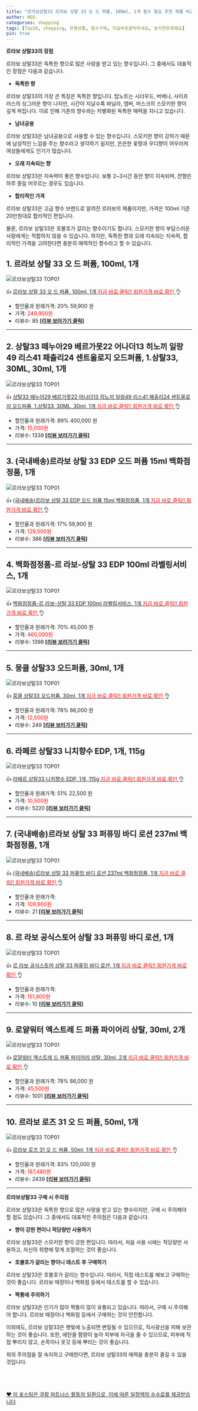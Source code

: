 ```yaml
---
title: "르라보상탈33 르라보 상탈 33 오 드 퍼퓸, 100ml, 1개 필수 필요 추천 제품 비교 최저 가격 비교 장점 구매 후기 구매평"
author: NEO.
categories: shopping
tags: [Top10, shopping, 유행상품, 필수구매, 지금바로클릭하세요, 놓치면후회해요]
pin: true
---
```

**르라보 상탈33의 장점**

르라보 상탈33은 독특한 향으로 많은 사랑을 받고 있는 향수입니다. 그 중에서도 대표적인 장점은 다음과 같습니다.

* **독특한 향**

르라보 상탈33의 가장 큰 특징은 독특한 향입니다. 탑노트는 시더우드, 버베나, 사이프러스의 싱그러운 향이 나지만, 시간이 지날수록 바닐라, 앰버, 머스크의 스모키한 향이 깊게 퍼집니다. 이로 인해 기존의 향수와는 차별화된 독특한 매력을 지니고 있습니다.

* **남녀공용**

르라보 상탈33은 남녀공용으로 사용할 수 있는 향수입니다. 스모키한 향이 강하기 때문에 남성적인 느낌을 주는 향수라고 생각하기 쉽지만, 은은한 꽃향과 우디향이 어우러져 여성들에게도 인기가 많습니다.

* **오래 지속되는 향**

르라보 상탈33은 지속력이 좋은 향수입니다. 보통 2~3시간 동안 향이 지속되며, 잔향은 하루 종일 머무르는 경우도 있습니다.

* **합리적인 가격**

르라보 상탈33은 고급 향수 브랜드로 알려진 르라보의 제품이지만, 가격은 100ml 기준 20만원대로 합리적인 편입니다.

물론, 르라보 상탈33은 호불호가 갈리는 향수이기도 합니다. 스모키한 향이 부담스러운 사람에게는 적합하지 않을 수 있습니다. 하지만, 독특한 향과 오래 지속되는 지속력, 합리적인 가격을 고려한다면 충분히 매력적인 향수라고 할 수 있습니다.

   

## 1. 르라보 상탈 33 오 드 퍼퓸, 100ml, 1개

![르라보상탈33 TOP01](https://thumbnail8.coupangcdn.com/thumbnails/remote/490x490ex/image/vendor_inventory/88c5/9dc21a8fa43cbbe96c1617220da78ab6948ed044d05d240a2b841434437a.jpeg)


👍 [르라보 상탈 33 오 드 퍼퓸, 100ml, 1개 <font color=red> 지금 바로 클릭!! 회원가격 바로 확인 </font> ](https://link.coupang.com/re/AFFSDP?lptag=AF3617701&subid=GithubCoopas&pageKey=6717881655&traceid=V0-153&itemId=15617369085&vendorItemId=86939979349) 👌 


- 할인율과 원래가격: 20%  59,900   원
- 가격: <span style='color:red'>249,900원</span>
- 리뷰수: 85  [**[리뷰 보러가기 클릭]**](https://link.coupang.com/re/AFFSDP?lptag=AF3617701&subid=GithubCoopas&pageKey=6717881655&traceid=V0-153&itemId=15617369085&vendorItemId=86939979349)

---


   

## 2. 상탈33 떼누아29 베르가못22 어나더13 히노끼 일랑49 리스41 패츌리24 센트올로지 오드퍼퓸, 1.상탈33, 30ML, 30ml, 1개

![르라보상탈33 TOP01](https://thumbnail6.coupangcdn.com/thumbnails/remote/490x490ex/image/vendor_inventory/fd52/4da13c04045bf20ca12d16be806fde4ecb1eed13d0b33cb34df19dd26d2b.jpg)


👍 [상탈33 떼누아29 베르가못22 어나더13 히노끼 일랑49 리스41 패츌리24 센트올로지 오드퍼퓸, 1.상탈33, 30ML, 30ml, 1개 <font color=red> 지금 바로 클릭!! 회원가격 바로 확인 </font> ](https://link.coupang.com/re/AFFSDP?lptag=AF3617701&subid=GithubCoopas&pageKey=6324731467&traceid=V0-153&itemId=13199724487&vendorItemId=80458233359) 👌 


- 할인율과 원래가격: 89%  400,000   원
- 가격: <span style='color:red'>15,000원</span>
- 리뷰수: 1339  [**[리뷰 보러가기 클릭]**](https://link.coupang.com/re/AFFSDP?lptag=AF3617701&subid=GithubCoopas&pageKey=6324731467&traceid=V0-153&itemId=13199724487&vendorItemId=80458233359)

---


   

## 3. (국내배송)르라보 상탈 33 EDP 오드 퍼퓸 15ml 백화점정품, 1개

![르라보상탈33 TOP01](https://thumbnail8.coupangcdn.com/thumbnails/remote/490x490ex/image/vendor_inventory/1901/36e8c57be2495c11f7d55484bcfc9fca862a2f477c2f57e876f53d557018.jpg)


👍 [(국내배송)르라보 상탈 33 EDP 오드 퍼퓸 15ml 백화점정품, 1개 <font color=red> 지금 바로 클릭!! 회원가격 바로 확인 </font> ](https://link.coupang.com/re/AFFSDP?lptag=AF3617701&subid=GithubCoopas&pageKey=7338722392&traceid=V0-153&itemId=18856974371&vendorItemId=86125057498) 👌 


- 할인율과 원래가격: 17%  59,900   원
- 가격: <span style='color:red'>129,500원</span>
- 리뷰수: 386  [**[리뷰 보러가기 클릭]**](https://link.coupang.com/re/AFFSDP?lptag=AF3617701&subid=GithubCoopas&pageKey=7338722392&traceid=V0-153&itemId=18856974371&vendorItemId=86125057498)

---


   

## 4. 백화점정품-르 라보-상탈 33 EDP 100ml 라벨링서비스, 1개

![르라보상탈33 TOP01](https://thumbnail9.coupangcdn.com/thumbnails/remote/490x490ex/image/vendor_inventory/9ee4/1fa0328d230c97e8371576787602f842c8eef1bf3bdd7dfc4089c7b43117.jpg)


👍 [백화점정품-르 라보-상탈 33 EDP 100ml 라벨링서비스, 1개 <font color=red> 지금 바로 클릭!! 회원가격 바로 확인 </font> ](https://link.coupang.com/re/AFFSDP?lptag=AF3617701&subid=GithubCoopas&pageKey=7338722392&traceid=V0-153&itemId=17603857091&vendorItemId=82653511762) 👌 


- 할인율과 원래가격: 70%  45,000   원
- 가격: <span style='color:red'>460,000원</span>
- 리뷰수: 1398  [**[리뷰 보러가기 클릭]**](https://link.coupang.com/re/AFFSDP?lptag=AF3617701&subid=GithubCoopas&pageKey=7338722392&traceid=V0-153&itemId=17603857091&vendorItemId=82653511762)

---


   

## 5. 뭉클 상탈33 오드퍼퓸, 30ml, 1개

![르라보상탈33 TOP01](https://thumbnail9.coupangcdn.com/thumbnails/remote/490x490ex/image/retail/images/7814143172108424-2f7580af-3faa-4e31-b87f-eb36de7f2764.jpg)


👍 [뭉클 상탈33 오드퍼퓸, 30ml, 1개 <font color=red> 지금 바로 클릭!! 회원가격 바로 확인 </font> ](https://link.coupang.com/re/AFFSDP?lptag=AF3617701&subid=GithubCoopas&pageKey=6746247593&traceid=V0-153&itemId=15763035429&vendorItemId=82626625705) 👌 


- 할인율과 원래가격: 78%  86,000   원
- 가격: <span style='color:red'>12,500원</span>
- 리뷰수: 249  [**[리뷰 보러가기 클릭]**](https://link.coupang.com/re/AFFSDP?lptag=AF3617701&subid=GithubCoopas&pageKey=6746247593&traceid=V0-153&itemId=15763035429&vendorItemId=82626625705)

---


   

## 6. 라페르 상탈33 니치향수 EDP, 1개, 115g

![르라보상탈33 TOP01](https://thumbnail6.coupangcdn.com/thumbnails/remote/490x490ex/image/retail/images/2020/08/31/20/8/f32edbbf-4277-4e75-8632-3209e36aedca.jpg)


👍 [라페르 상탈33 니치향수 EDP, 1개, 115g <font color=red> 지금 바로 클릭!! 회원가격 바로 확인 </font> ](https://link.coupang.com/re/AFFSDP?lptag=AF3617701&subid=GithubCoopas&pageKey=2041071712&traceid=V0-153&itemId=3469869343&vendorItemId=71456208614) 👌 


- 할인율과 원래가격: 51%  22,500   원
- 가격: <span style='color:red'>10,500원</span>
- 리뷰수: 5220  [**[리뷰 보러가기 클릭]**](https://link.coupang.com/re/AFFSDP?lptag=AF3617701&subid=GithubCoopas&pageKey=2041071712&traceid=V0-153&itemId=3469869343&vendorItemId=71456208614)

---


   

## 7. (국내배송)르라보 상탈 33 퍼퓨밍 바디 로션 237ml 백화점정품, 1개

![르라보상탈33 TOP01](https://thumbnail9.coupangcdn.com/thumbnails/remote/490x490ex/image/vendor_inventory/10e1/cc92a59a5ead42d62a8f78c4550efa5b6c4c0a41edbc6a285e04d9abbf2f.jpg)


👍 [(국내배송)르라보 상탈 33 퍼퓨밍 바디 로션 237ml 백화점정품, 1개 <font color=red> 지금 바로 클릭!! 회원가격 바로 확인 </font> ](https://link.coupang.com/re/AFFSDP?lptag=AF3617701&subid=GithubCoopas&pageKey=7005173929&traceid=V0-153&itemId=17193087824&vendorItemId=86124663649) 👌 


- 할인율과 원래가격: 
- 가격: <span style='color:red'>109,900원</span>
- 리뷰수: 21  [**[리뷰 보러가기 클릭]**](https://link.coupang.com/re/AFFSDP?lptag=AF3617701&subid=GithubCoopas&pageKey=7005173929&traceid=V0-153&itemId=17193087824&vendorItemId=86124663649)

---


   

## 8. 르 라보 공식스토어 상탈 33 퍼퓨밍 바디 로션, 1개

![르라보상탈33 TOP01](https://thumbnail7.coupangcdn.com/thumbnails/remote/490x490ex/image/vendor_inventory/5311/b73178df2527386418856142756e8e320468a0a0d3f46f5c6b33d4ff1e03.jpg)


👍 [르 라보 공식스토어 상탈 33 퍼퓨밍 바디 로션, 1개 <font color=red> 지금 바로 클릭!! 회원가격 바로 확인 </font> ](https://link.coupang.com/re/AFFSDP?lptag=AF3617701&subid=GithubCoopas&pageKey=7725680809&traceid=V0-153&itemId=20746201344&vendorItemId=87816565345) 👌 


- 할인율과 원래가격: 
- 가격: <span style='color:red'>151,800원</span>
- 리뷰수: 10  [**[리뷰 보러가기 클릭]**](https://link.coupang.com/re/AFFSDP?lptag=AF3617701&subid=GithubCoopas&pageKey=7725680809&traceid=V0-153&itemId=20746201344&vendorItemId=87816565345)

---


   

## 9. 로얄워터 엑스트레 드 퍼퓸 파이어리 상탈, 30ml, 2개

![르라보상탈33 TOP01](https://thumbnail8.coupangcdn.com/thumbnails/remote/490x490ex/image/retail/images/1146216311808933-0b106e14-aaff-49e0-97fa-a6cae8b9ac53.jpg)


👍 [로얄워터 엑스트레 드 퍼퓸 파이어리 상탈, 30ml, 2개 <font color=red> 지금 바로 클릭!! 회원가격 바로 확인 </font> ](https://link.coupang.com/re/AFFSDP?lptag=AF3617701&subid=GithubCoopas&pageKey=7714330681&traceid=V0-153&itemId=20686892403&vendorItemId=84423475360) 👌 


- 할인율과 원래가격: 78%  86,000   원
- 가격: <span style='color:red'>45,500원</span>
- 리뷰수: 1001  [**[리뷰 보러가기 클릭]**](https://link.coupang.com/re/AFFSDP?lptag=AF3617701&subid=GithubCoopas&pageKey=7714330681&traceid=V0-153&itemId=20686892403&vendorItemId=84423475360)

---


   

## 10. 르라보 로즈 31 오 드 퍼퓸, 50ml, 1개

![르라보상탈33 TOP01](https://thumbnail9.coupangcdn.com/thumbnails/remote/490x490ex/image/vendor_inventory/a102/45fd427e3025c6d25570fd602de4f27d4396854682833993fb5d850a35d1.png)


👍 [르라보 로즈 31 오 드 퍼퓸, 50ml, 1개 <font color=red> 지금 바로 클릭!! 회원가격 바로 확인 </font> ](https://link.coupang.com/re/AFFSDP?lptag=AF3617701&subid=GithubCoopas&pageKey=6638384480&traceid=V0-153&itemId=15165560253&vendorItemId=82386951945) 👌 


- 할인율과 원래가격: 83%  120,000   원
- 가격: <span style='color:red'>187,480원</span>
- 리뷰수: 2439  [**[리뷰 보러가기 클릭]**](https://link.coupang.com/re/AFFSDP?lptag=AF3617701&subid=GithubCoopas&pageKey=6638384480&traceid=V0-153&itemId=15165560253&vendorItemId=82386951945)

---
**르라보상탈33 구매 시 주의점**

르라보 상탈33은 독특한 향으로 많은 사랑을 받고 있는 향수이지만, 구매 시 주의해야 할 점도 있습니다. 그 중에서도 대표적인 주의점은 다음과 같습니다.

* **향이 강한 편이니 적당량만 사용하기**

르라보 상탈33은 스모키한 향이 강한 편입니다. 따라서, 처음 사용 시에는 적당량만 사용하고, 자신의 취향에 맞게 조절하는 것이 좋습니다.

* **호불호가 갈리는 향이니 테스트 후 구매하기**

르라보 상탈33은 호불호가 갈리는 향수입니다. 따라서, 직접 테스트를 해보고 구매하는 것이 좋습니다. 르라보 매장이나 백화점 등에서 테스트를 할 수 있습니다.

* **짝퉁에 주의하기**

르라보 상탈33은 인기가 많아 짝퉁이 많이 유통되고 있습니다. 따라서, 구매 시 주의해야 합니다. 르라보 매장이나 백화점 등에서 구매하는 것이 안전합니다.

이외에도, 르라보 상탈33은 햇빛에 노출되면 변질될 수 있으므로, 직사광선을 피해 보관하는 것이 좋습니다. 또한, 에탄올 함량이 높아 피부에 자극을 줄 수 있으므로, 피부에 직접 뿌리지 않고, 손목이나 옷깃 등에 뿌리는 것이 좋습니다.

위의 주의점을 잘 숙지하고 구매한다면, 르라보 상탈33의 매력을 충분히 즐길 수 있을 것입니다.<br><br><br><br><br> [ ❤  이 포스팅은 쿠팡 파트너스 활동의 일환으로, 이에 따른 일정액의 수수료를 제공받습니다](https://link.coupang.com/a/bcEFyh)
